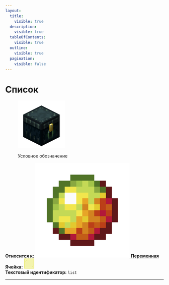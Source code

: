 ```yaml
---
layout:
  title:
    visible: true
  description:
    visible: true
  tableOfContents:
    visible: true
  outline:
    visible: true
  pagination:
    visible: false
---
```


# Список

<figure><img src="../../../../.gitbook/assets/ender_chest.png" alt="" width="150"><figcaption><p>Условное обозначение</p></figcaption></figure>

**Относится к:** [<img src="../../../../.gitbook/assets/magma_cream.png" alt="" data-size="line"> **Переменная**](./)\
**Ячейка:** <img src="../../../../.gitbook/assets/yellow_stained_glass_pane.png" alt="" data-size="line">\
**Текстовый идентификатор:** `list`

***
